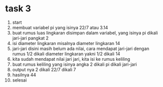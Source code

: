 # task 3

1. start
2. membuat variabel pi yang isinya 22/7 atau 3.14
3. buat rumus luas lingkaran disimpan dalam variabel, yang isinya pi dikali jari-jari pangkat 2
4. isi diameter lingkaran misalnya diameter lingkaran 14
5. jari-jari disini masih belum ada nilai, cara mendapat jari-jari dengan rumus 1/2 dikali diameter lingkaran yakni 1/2 dikali 14
6. kita sudah mendapat nilai jari jari, kita isi ke rumus keliling
7. buat rumus keliling yang isinya angka 2 dikali pi dikali jari-jari
8. output nya 2 dikali 22/7 dikali 7
9. hasilnya 44
10. selesai
